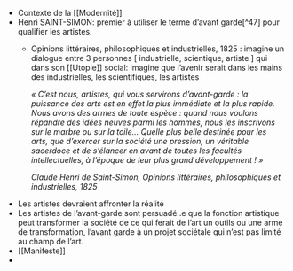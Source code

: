 - Contexte de la [[Modernité]]
- Henri SAINT-SIMON: premier à utiliser le terme d’avant garde[^47] pour qualifier les artistes.
	- Opinions littéraires, philosophiques et industrielles, 1825 : imagine un dialogue entre 3  personnes [ industrielle, scientique, artiste ] qui dans son [[Utopie]] social: imagine que l’avenir serait dans les mains des industrielles, les scientifiques, les artistes
	  
	  *« C’est nous, artistes, qui vous servirons d’avant-garde : la puissance des arts est en effet la plus immédiate et la plus rapide. Nous avons des armes de toute espèce : quand nous voulons répandre des idées neuves parmi les hommes, nous les inscrivons sur le marbre ou sur la toile… Quelle plus belle destinée pour les arts, que d’exercer sur la société une pression, un véritable sacerdoce et de s’élancer en avant de toutes les facultés intellectuelles, à l’époque de leur plus grand développement ! »*
	  
	  *Claude Henri de Saint-Simon, Opinions littéraires, philosophiques et industrielles, 1825*
- Les artistes devraient affronter la réalité
- Les artistes de l’avant-garde sont persuadé..e que la fonction artistique peut transformer la société de ce qui ferait de l’art un outils ou une arme de transformation, l’avant garde à un projet sociétale qui n’est pas limité au champ de l’art.
- [[Manifeste]]
-
